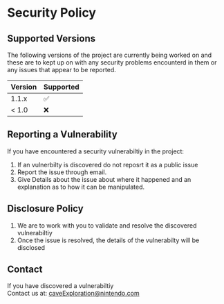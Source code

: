 # Security Policy

## Supported Versions

The following versions of the project are currently being worked on and 
these are to kept up on with any security problems encounterd in them or any issues that appear to be reported.

| Version | Supported          |
| ------- | ------------------ |
| 1.1.x   | :white_check_mark: |
| < 1.0   | :x:                |

## Reporting a Vulnerability

If you have encountered a security vulnerabiltiy in the project:

1. If an vulnerbilty is discovered do not reposrt it as a public issue
2. Report the issue through email.
3. Give Details about the issue about where it happened and an explanation as to how it can be manipulated.


## Disclosure Policy

1. We are to work with you to validate and resolve the discovered vulnerabiltiy
2. Once the issue is resolved, the details of the vulnerabilty will be disclosed

## Contact
If you have discovered a vulnerabiltiy\
Contact us at: caveExploration@nintendo.com
